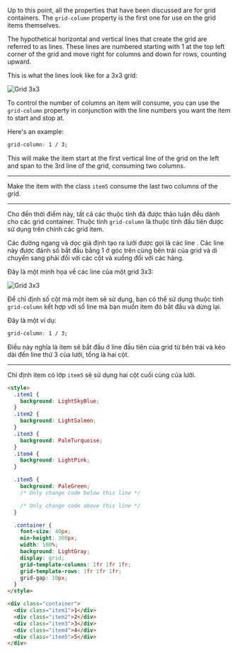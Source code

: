 Up to this point, all the properties that have been discussed are for grid containers. The `grid-column` property is the first one for use on the grid items themselves.

The hypothetical horizontal and vertical lines that create the grid are referred to as lines. These lines are numbered starting with 1 at the top left corner of the grid and move right for columns and down for rows, counting upward.

This is what the lines look like for a 3x3 grid:

![Grid 3x3](https://www.w3schools.com/css/grid_lines.png)

To control the number of columns an item will consume, you can use the `grid-column` property in conjunction with the line numbers you want the item to start and stop at.

Here's an example:

```css
grid-column: 1 / 3;
```

This will make the item start at the first vertical line of the grid on the left and span to the 3rd line of the grid, consuming two columns.

---

Make the item with the class `item5` consume the last two columns of the grid.

---

Cho đến thời điểm này, tất cả các thuộc tính đã được thảo luận đều dành cho các grid container. Thuộc tính `grid-column` là thuộc tính đầu tiên được sử dụng trên chính các grid item.

Các đường ngang và dọc giả định tạo ra lưới được gọi là các line . Các line này được đánh số bắt đầu bằng 1 ở góc trên cùng bên trái của grid và di chuyển sang phải đối với các cột và xuống đối với các hàng.

Đây là một minh họa về các line của một grid 3x3:

![Grid 3x3](https://www.w3schools.com/css/grid_lines.png)

Để chỉ định số cột mà một item sẽ sử dụng, bạn có thể sử dụng thuộc tính `grid-column` kết hợp với số line mà bạn muốn item đó bắt đầu và dừng lại.

Đây là một ví dụ:

```css
grid-column: 1 / 3;
```

Điều này nghĩa là item sẽ bắt đầu ở line đầu tiên của grid từ bên trái và kéo dài đến line thứ 3 của lưới, tổng là hai cột.

---

Chỉ định item có lớp `item5` sẽ sử dụng hai cột cuối cùng của lưới.

```html
<style>
  .item1 {
    background: LightSkyBlue;
  }
  .item2 {
    background: LightSalmon;
  }
  .item3 {
    background: PaleTurquoise;
  }
  .item4 {
    background: LightPink;
  }

  .item5 {
    background: PaleGreen;
    /* Only change code below this line */

    /* Only change code above this line */
  }

  .container {
    font-size: 40px;
    min-height: 300px;
    width: 100%;
    background: LightGray;
    display: grid;
    grid-template-columns: 1fr 1fr 1fr;
    grid-template-rows: 1fr 1fr 1fr;
    grid-gap: 10px;
  }
</style>

<div class="container">
  <div class="item1">1</div>
  <div class="item2">2</div>
  <div class="item3">3</div>
  <div class="item4">4</div>
  <div class="item5">5</div>
</div>
```
